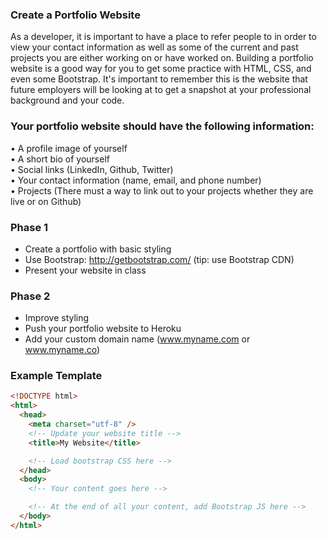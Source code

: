 ### **Create a Portfolio Website**

As a developer, it is important to have a place to refer people to in order to view your contact information as well as some of the current and past projects you are either working on or have worked on. Building a portfolio website is a good way for you to get some practice with HTML, CSS, and even some Bootstrap. It's important to remember this is the website that future employers will be looking at to get a snapshot at your professional background and your code.  

### **Your portfolio website should have the following information:**
• A profile image of yourself  
• A short bio of yourself  
• Social links (LinkedIn, Github, Twitter)  
• Your contact information (name, email, and phone number)  
• Projects (There must a way to link out to your projects whether they are live or on Github)  


### **Phase 1**
* Create a portfolio with basic styling
* Use Bootstrap: http://getbootstrap.com/ (tip: use Bootstrap CDN)
* Present your website in class

### **Phase 2**
* Improve styling
* Push your portfolio website to Heroku
* Add your custom domain name (www.myname.com or www.myname.co)


### **Example Template**
```html
<!DOCTYPE html>
<html>
  <head>
    <meta charset="utf-8" />
    <!-- Update your website title -->
    <title>My Website</title>

    <!-- Load bootstrap CSS here -->
  </head>
  <body>
    <!-- Your content goes here -->

    <!-- At the end of all your content, add Bootstrap JS here -->
  </body>
</html>
```
